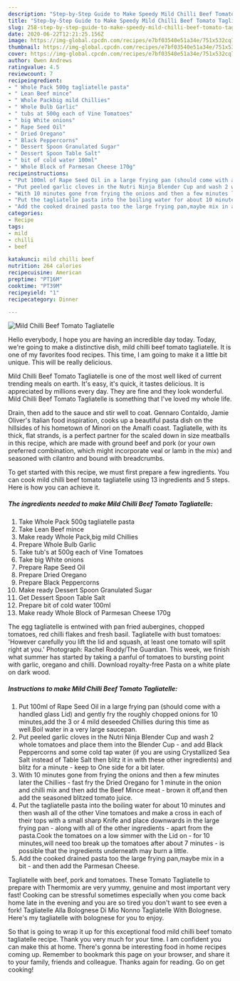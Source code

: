 ```yaml
---
description: "Step-by-Step Guide to Make Speedy Mild Chilli Beef Tomato Tagliatelle"
title: "Step-by-Step Guide to Make Speedy Mild Chilli Beef Tomato Tagliatelle"
slug: 258-step-by-step-guide-to-make-speedy-mild-chilli-beef-tomato-tagliatelle
date: 2020-06-22T12:21:25.156Z
image: https://img-global.cpcdn.com/recipes/e7bf03540e51a34e/751x532cq70/mild-chilli-beef-tomato-tagliatelle-recipe-main-photo.jpg
thumbnail: https://img-global.cpcdn.com/recipes/e7bf03540e51a34e/751x532cq70/mild-chilli-beef-tomato-tagliatelle-recipe-main-photo.jpg
cover: https://img-global.cpcdn.com/recipes/e7bf03540e51a34e/751x532cq70/mild-chilli-beef-tomato-tagliatelle-recipe-main-photo.jpg
author: Owen Andrews
ratingvalue: 4.5
reviewcount: 7
recipeingredient:
- " Whole Pack 500g tagliatelle pasta"
- " Lean Beef mince"
- " Whole Packbig mild Chillies"
- " Whole Bulb Garlic"
- " tubs at 500g each of Vine Tomatoes"
- " big White onions"
- " Rape Seed Oil"
- " Dried Oregano"
- " Black Peppercorns"
- " Dessert Spoon Granulated Sugar"
- " Dessert Spoon Table Salt"
- " bit of cold water 100ml"
- " Whole Block of Parmesan Cheese 170g"
recipeinstructions:
- "Put 100ml of Rape Seed Oil in a large frying pan (should come with a handled glass Lid) and gently fry the roughly chopped onions for 10 minutes,add the 3 or 4 mild deseeded Chillies during this time as well.Boil water in a very large saucepan."
- "Put peeled garlic cloves in the Nutri Ninja Blender Cup and wash 2 whole tomatoes and place them into the Blender Cup - and add Black Peppercorns and some cold tap water (if you are using Crystallized Sea Salt instead of Table Salt then blitz it in with these other ingredients) and blitz for a minute - keep to One side for a bit later."
- "With 10 minutes gone from frying the onions and then a few minutes later the Chillies - fast fry the Dried Oregano for 1 minute in the onion and chilli mix and then add the Beef Mince meat - brown it off,and then add the seasoned blitzed tomato juice."
- "Put the tagliatelle pasta into the boiling water for about 10 minutes and then wash all of the other Vine tomatoes and make a cross in each of their tops with a small sharp Knife and place downwards in the large frying pan - along with all of the other ingredients - apart from the pasta.Cook the tomatoes on a low simmer with the Lid on - for 10 minutes,will need too break up the tomatoes after about 7 minutes - is possible that the ingredients underneath may burn a little."
- "Add the cooked drained pasta too the large frying pan,maybe mix in a bit - and then add the Parmesan Cheese."
categories:
- Recipe
tags:
- mild
- chilli
- beef

katakunci: mild chilli beef 
nutrition: 264 calories
recipecuisine: American
preptime: "PT16M"
cooktime: "PT39M"
recipeyield: "1"
recipecategory: Dinner

---
```



![Mild Chilli Beef Tomato Tagliatelle](https://img-global.cpcdn.com/recipes/e7bf03540e51a34e/751x532cq70/mild-chilli-beef-tomato-tagliatelle-recipe-main-photo.jpg)

Hello everybody, I hope you are having an incredible day today. Today, we're going to make a distinctive dish, mild chilli beef tomato tagliatelle. It is one of my favorites food recipes. This time, I am going to make it a little bit unique. This will be really delicious.

Mild Chilli Beef Tomato Tagliatelle is one of the most well liked of current trending meals on earth. It's easy, it's quick, it tastes delicious. It is appreciated by millions every day. They are fine and they look wonderful. Mild Chilli Beef Tomato Tagliatelle is something that I've loved my whole life.

Drain, then add to the sauce and stir well to coat. Gennaro Contaldo, Jamie Oliver&#39;s Italian food inspiration, cooks up a beautiful pasta dish on the hillsides of his hometown of Minori on the Amalfi coast. Tagliatelle, with its thick, flat strands, is a perfect partner for the scaled down in size meatballs in this recipe, which are made with ground beef and pork (or your own preferred combination, which might incorporate veal or lamb in the mix) and seasoned with cilantro and bound with breadcrumbs.


To get started with this recipe, we must first prepare a few ingredients. You can cook mild chilli beef tomato tagliatelle using 13 ingredients and 5 steps. Here is how you can achieve it.

<!--inarticleads1-->

##### The ingredients needed to make Mild Chilli Beef Tomato Tagliatelle:

1. Take  Whole Pack 500g tagliatelle pasta
1. Take  Lean Beef mince
1. Make ready  Whole Pack,big mild Chillies
1. Prepare  Whole Bulb Garlic
1. Take  tub&#39;s at 500g each of Vine Tomatoes
1. Take  big White onions
1. Prepare  Rape Seed Oil
1. Prepare  Dried Oregano
1. Prepare  Black Peppercorns
1. Make ready  Dessert Spoon Granulated Sugar
1. Get  Dessert Spoon Table Salt
1. Prepare  bit of cold water 100ml
1. Make ready  Whole Block of Parmesan Cheese 170g


The egg tagliatelle is entwined with pan fried aubergines, chopped tomatoes, red chilli flakes and fresh basil. Tagliatelle with bust tomatoes: &#39;However carefully you lift the lid and squash, at least one tomato will split right at you.&#39; Photograph: Rachel Roddy/The Guardian. This week, we finish what summer has started by taking a panful of tomatoes to bursting point with garlic, oregano and chilli. Download royalty-free Pasta on a white plate on dark wood. 

<!--inarticleads2-->

##### Instructions to make Mild Chilli Beef Tomato Tagliatelle:

1. Put 100ml of Rape Seed Oil in a large frying pan (should come with a handled glass Lid) and gently fry the roughly chopped onions for 10 minutes,add the 3 or 4 mild deseeded Chillies during this time as well.Boil water in a very large saucepan.
1. Put peeled garlic cloves in the Nutri Ninja Blender Cup and wash 2 whole tomatoes and place them into the Blender Cup - and add Black Peppercorns and some cold tap water (if you are using Crystallized Sea Salt instead of Table Salt then blitz it in with these other ingredients) and blitz for a minute - keep to One side for a bit later.
1. With 10 minutes gone from frying the onions and then a few minutes later the Chillies - fast fry the Dried Oregano for 1 minute in the onion and chilli mix and then add the Beef Mince meat - brown it off,and then add the seasoned blitzed tomato juice.
1. Put the tagliatelle pasta into the boiling water for about 10 minutes and then wash all of the other Vine tomatoes and make a cross in each of their tops with a small sharp Knife and place downwards in the large frying pan - along with all of the other ingredients - apart from the pasta.Cook the tomatoes on a low simmer with the Lid on - for 10 minutes,will need too break up the tomatoes after about 7 minutes - is possible that the ingredients underneath may burn a little.
1. Add the cooked drained pasta too the large frying pan,maybe mix in a bit - and then add the Parmesan Cheese.


Tagliatelle with beef, pork and tomatoes. These Tomato Tagliatelle to prepare with Thermomix are very yummy, genuine and most important very fast! Cooking can be stressful sometimes especially when you come back home late in the evening and you are so tired you don&#39;t want to see even a fork! Tagliatelle Alla Bolognese Di Mio Nonno Tagliatelle With Bolognese. Here&#39;s my tagliatelle with bolognese for you to enjoy. 

So that is going to wrap it up for this exceptional food mild chilli beef tomato tagliatelle recipe. Thank you very much for your time. I am confident you can make this at home. There's gonna be interesting food in home recipes coming up. Remember to bookmark this page on your browser, and share it to your family, friends and colleague. Thanks again for reading. Go on get cooking!
